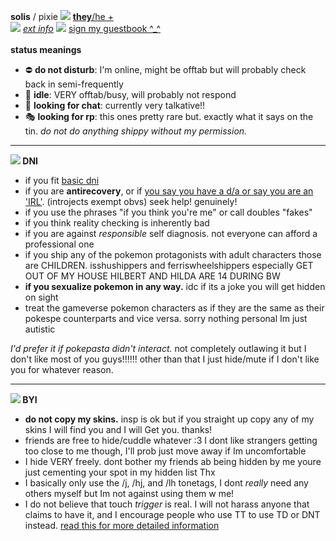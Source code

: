 <b>solis</b> / pixie <img src="https://barbara.crd.co/assets/images/gallery02/331a4478.gif"> <a href="https://en.pronouns.page/@solistice"><b>they</b>/he +</a>
<br>
<img src="https://barbara.crd.co/assets/images/gallery11/3c84577d.gif?v=66afe876">
<a href="https://rentry.co/solistice"><i>ext info</i></a> <img src="https://barbara.crd.co/assets/images/gallery03/a212d5e6.gif"> <a href="https://solis.123guestbook.com/">sign my guestbook ^\_^</a>
<br><br>
<b>status meanings</b>
<ul>
  <li> ⛔ <b>do not disturb</b>: I'm online, might be offtab but will probably check back in semi-frequently </li>
  <li> 🌙 <b>idle</b>: VERY offtab/busy, will probably not respond</li>
  <li> 💬 <b>looking for chat</b>: currently very talkative!! </li>
  <li> 🎭 <b>looking for rp</b>: this ones pretty rare but. exactly what it says on the tin. <i>do not do anything shippy without my permission.</i></li>
</ul>

<hr>

<b><img src="https://barbara.crd.co/assets/images/gallery15/e504d2bd.gif"> DNI</b>
<ul>
  <li>if you fit <a href="https://listography.com/dni">basic dni</a>
  <li>if you are <b>antirecovery</b>, or if <a href="https://gdoc.pub/doc/e/2PACX-1vTRiUQuLNmr-Zg2RD8nOuDHocT8HPQPzNB79Hf1pNdYFXbAkRGt4kpSt3oZBxih_ubVy5pqaZJ9FqyX">you say you have a d/a or say you are an 'IRL'</a>. (introjects exempt obvs) seek help! genuinely!
  <li>if you use the phrases "if you think you're me" or call doubles "fakes"
  <li>if you think reality checking is inherently bad
  <li>if you are against <i>responsible</i> self diagnosis. not everyone can afford a professional one
  <li>if you ship any of the pokemon protagonists with adult characters those are CHILDREN. isshushippers and ferriswheelshippers especially GET OUT OF MY HOUSE HILBERT AND HILDA ARE 14 DURING BW
  <li><b>if you sexualize pokemon in any way.</b> idc if its a joke you will get hidden on sight
  <li>treat the gameverse pokemon characters as if they are the same as their pokespe counterparts and vice versa. sorry nothing personal Im just autistic
</ul>

<i>I'd prefer it if pokepasta didn't interact.</i> not completely outlawing it but I don't like most of you guys!!!!!! other than that I just hide/mute if I don't like you for whatever reason.
<br>
<hr>
<b><img src="https://barbara.crd.co/assets/images/gallery04/ede7862d.gif"> BYI</b>
<ul>
  <li><b>do not copy my skins.</b> insp is ok but if you straight up copy any of my skins I will find you and I will Get you. thanks!
  <li>friends are free to hide/cuddle whatever :3 I dont like strangers getting too close to me though, I'll prob just move away if Im uncomfortable
  <li>I hide VERY freely. dont bother my friends ab being hidden by me youre just cementing your spot in my hidden list Thx
  <li>I basically only use the /j, /hj, and /lh tonetags, I dont <i>really</i> need any others myself but Im not against using them w me!
  <li>I do not believe that touch <i>trigger</i> is real. I will not harass anyone that claims to have it, and I encourage people who use TT to use TD or DNT instead. <a href="https://techhenzy.com/pony-towns-touch-trigger-controversy/">read this for more detailed information</a>
